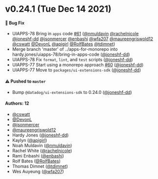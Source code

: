 # v0.24.1 (Tue Dec 14 2021)

#### 🐛 Bug Fix

- UIAPPS-78 Bring in `apps` code [#61](https://github.com/DataDog/apps/pull/61) ([@nmuldavin](https://github.com/nmuldavin) [@rachelnicole](https://github.com/rachelnicole) [@joneshf-dd](https://github.com/joneshf-dd) [@jsonmercer](https://github.com/jsonmercer) [@enbashi](https://github.com/enbashi) [@wfa207](https://github.com/wfa207) [@maureengriswold12](https://github.com/maureengriswold12) [@cswatt](https://github.com/cswatt) [@DevonL](https://github.com/DevonL) [@apigirl](https://github.com/apigirl) [@RolfBates](https://github.com/RolfBates) [@tdimnet](https://github.com/tdimnet))
- Merge branch 'master' of ../apps-for-monorepo into hardy.jones/uiapps-78/bring-in-apps-code ([@joneshf-dd](https://github.com/joneshf-dd))
- UIAPPS-78 Fix `format`, `lint`, and `test` scripts ([@joneshf-dd](https://github.com/joneshf-dd))
- UIAPPS-77 Start using a monorepo approach [#60](https://github.com/DataDog/apps/pull/60) ([@joneshf-dd](https://github.com/joneshf-dd))
- UIAPPS-77 Move to `packages/ui-extensions-sdk` ([@joneshf-dd](https://github.com/joneshf-dd))

#### ⚠️ Pushed to `master`

- Bump `@datadog/ui-extensions-sdk` to 0.24.0 ([@joneshf-dd](https://github.com/joneshf-dd))

#### Authors: 12

- [@cswatt](https://github.com/cswatt)
- [@DevonL](https://github.com/DevonL)
- [@jsonmercer](https://github.com/jsonmercer)
- [@maureengriswold12](https://github.com/maureengriswold12)
- Hardy Jones ([@joneshf-dd](https://github.com/joneshf-dd))
- Kaylyn ([@apigirl](https://github.com/apigirl))
- Noah Muldavin ([@nmuldavin](https://github.com/nmuldavin))
- Rachel White ([@rachelnicole](https://github.com/rachelnicole))
- Rami Enbashi ([@enbashi](https://github.com/enbashi))
- Rolf Bates ([@RolfBates](https://github.com/RolfBates))
- Thomas Dimnet ([@tdimnet](https://github.com/tdimnet))
- Wes Auyeung ([@wfa207](https://github.com/wfa207))

